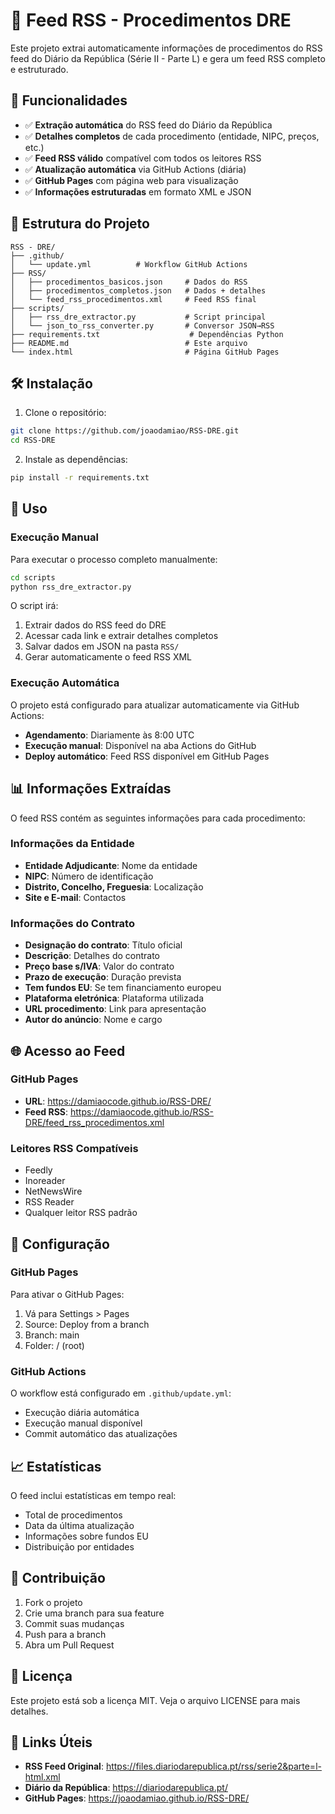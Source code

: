 # 📰 Feed RSS - Procedimentos DRE

Este projeto extrai automaticamente informações de procedimentos do RSS feed do Diário da República (Série II - Parte L) e gera um feed RSS completo e estruturado.

## 🚀 Funcionalidades

- ✅ **Extração automática** do RSS feed do Diário da República
- ✅ **Detalhes completos** de cada procedimento (entidade, NIPC, preços, etc.)
- ✅ **Feed RSS válido** compatível com todos os leitores RSS
- ✅ **Atualização automática** via GitHub Actions (diária)
- ✅ **GitHub Pages** com página web para visualização
- ✅ **Informações estruturadas** em formato XML e JSON

## 📁 Estrutura do Projeto

```
RSS - DRE/
├── .github/
│   └── update.yml          # Workflow GitHub Actions
├── RSS/
│   ├── procedimentos_basicos.json     # Dados do RSS
│   ├── procedimentos_completos.json   # Dados + detalhes
│   └── feed_rss_procedimentos.xml     # Feed RSS final
├── scripts/
│   ├── rss_dre_extractor.py           # Script principal
│   └── json_to_rss_converter.py       # Conversor JSON→RSS
├── requirements.txt                    # Dependências Python
├── README.md                          # Este arquivo
└── index.html                         # Página GitHub Pages
```

## 🛠️ Instalação

1. Clone o repositório:

```bash
git clone https://github.com/joaodamiao/RSS-DRE.git
cd RSS-DRE
```

2. Instale as dependências:

```bash
pip install -r requirements.txt
```

## 🎯 Uso

### Execução Manual

Para executar o processo completo manualmente:

```bash
cd scripts
python rss_dre_extractor.py
```

O script irá:

1. Extrair dados do RSS feed do DRE
2. Acessar cada link e extrair detalhes completos
3. Salvar dados em JSON na pasta `RSS/`
4. Gerar automaticamente o feed RSS XML

### Execução Automática

O projeto está configurado para atualizar automaticamente via GitHub Actions:

- **Agendamento**: Diariamente às 8:00 UTC
- **Execução manual**: Disponível na aba Actions do GitHub
- **Deploy automático**: Feed RSS disponível em GitHub Pages

## 📊 Informações Extraídas

O feed RSS contém as seguintes informações para cada procedimento:

### Informações da Entidade

- **Entidade Adjudicante**: Nome da entidade
- **NIPC**: Número de identificação
- **Distrito, Concelho, Freguesia**: Localização
- **Site e E-mail**: Contactos

### Informações do Contrato

- **Designação do contrato**: Título oficial
- **Descrição**: Detalhes do contrato
- **Preço base s/IVA**: Valor do contrato
- **Prazo de execução**: Duração prevista
- **Tem fundos EU**: Se tem financiamento europeu
- **Plataforma eletrónica**: Plataforma utilizada
- **URL procedimento**: Link para apresentação
- **Autor do anúncio**: Nome e cargo

## 🌐 Acesso ao Feed

### GitHub Pages

- **URL**: https://damiaocode.github.io/RSS-DRE/
- **Feed RSS**: https://damiaocode.github.io/RSS-DRE/feed_rss_procedimentos.xml

### Leitores RSS Compatíveis

- Feedly
- Inoreader
- NetNewsWire
- RSS Reader
- Qualquer leitor RSS padrão

## 🔧 Configuração

### GitHub Pages

Para ativar o GitHub Pages:

1. Vá para Settings > Pages
2. Source: Deploy from a branch
3. Branch: main
4. Folder: / (root)

### GitHub Actions

O workflow está configurado em `.github/update.yml`:

- Execução diária automática
- Execução manual disponível
- Commit automático das atualizações

## 📈 Estatísticas

O feed inclui estatísticas em tempo real:

- Total de procedimentos
- Data da última atualização
- Informações sobre fundos EU
- Distribuição por entidades

## 🤝 Contribuição

1. Fork o projeto
2. Crie uma branch para sua feature
3. Commit suas mudanças
4. Push para a branch
5. Abra um Pull Request

## 📄 Licença

Este projeto está sob a licença MIT. Veja o arquivo LICENSE para mais detalhes.

## 🔗 Links Úteis

- **RSS Feed Original**: https://files.diariodarepublica.pt/rss/serie2&parte=l-html.xml
- **Diário da República**: https://diariodarepublica.pt/
- **GitHub Pages**: https://joaodamiao.github.io/RSS-DRE/
